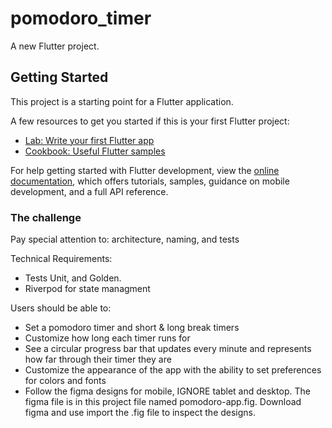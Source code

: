 # pomodoro_timer

A new Flutter project.

## Getting Started

This project is a starting point for a Flutter application.

A few resources to get you started if this is your first Flutter project:

- [Lab: Write your first Flutter app](https://docs.flutter.dev/get-started/codelab)
- [Cookbook: Useful Flutter samples](https://docs.flutter.dev/cookbook)

For help getting started with Flutter development, view the
[online documentation](https://docs.flutter.dev/), which offers tutorials,
samples, guidance on mobile development, and a full API reference.

### The challenge

Pay special attention to: architecture, naming, and tests

Technical Requirements:
- Tests Unit, and Golden. 
- Riverpod for state managment

Users should be able to:

- Set a pomodoro timer and short & long break timers
- Customize how long each timer runs for
- See a circular progress bar that updates every minute and represents how far through their timer they are
- Customize the appearance of the app with the ability to set preferences for colors and fonts
- Follow the figma designs for mobile, IGNORE tablet and desktop. The figma file is in this project file named pomodoro-app.fig. Download figma and use import the .fig file to inspect the designs.